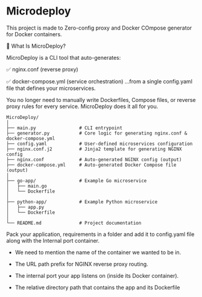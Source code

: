 # Microdeploy
This project is made to Zero-config proxy  and Docker COmpose generator for Docker containers.

🚀 What Is MicroDeploy?

MicroDeploy is a CLI tool that auto-generates:

✅ nginx.conf (reverse proxy)

✅ docker-compose.yml (service orchestration)
…from a single config.yaml file that defines your microservices.

You no longer need to manually write Dockerfiles, Compose files, or reverse proxy rules for every service.
MicroDeploy does it all for you.

```plaintext
MicroDeploy/
│
├── main.py                # CLI entrypoint
├── generator.py           # Core logic for generating nginx.conf & docker-compose.yml
├── config.yaml            # User-defined microservices configuration
├── nginx.conf.j2          # Jinja2 template for generating NGINX config
├── nginx.conf             # Auto-generated NGINX config (output)
├── docker-compose.yml     # Auto-generated Docker Compose file (output)
│
├── go-app/                # Example Go microservice
│   ├── main.go
│   └── Dockerfile
│
├── python-app/            # Example Python microservice
│   ├── app.py
│   └── Dockerfile
│
└── README.md              # Project documentation
```

Pack your application, requirements in a folder and add it to config.yaml file along with the Internal port container.

- We need to mention the name of the container we wanted to be in.

- The URL path prefix for NGINX reverse proxy routing.

- The internal port your app listens on (inside its Docker container).

- The relative directory path that contains the app and its Dockerfile




